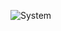 ![System]([/path/to/image.png](https://lh3.googleusercontent.com/u9CLmdUPzR9greoY_7Anm-shUzLt2Je2IqZwTH6Ux_qsrxKE4Xz5eKwAlcYTHywyuSx-eZ3rx25kHK5al1eMqOAqJXgCG50gnKe5lT96XpjoSKnqyD66qzDsGm6frm1wBXjcXJVDtiCa6ERNKltHtTBlQw=s2048)https://lh3.googleusercontent.com/u9CLmdUPzR9greoY_7Anm-shUzLt2Je2IqZwTH6Ux_qsrxKE4Xz5eKwAlcYTHywyuSx-eZ3rx25kHK5al1eMqOAqJXgCG50gnKe5lT96XpjoSKnqyD66qzDsGm6frm1wBXjcXJVDtiCa6ERNKltHtTBlQw=s2048 "sistema")

